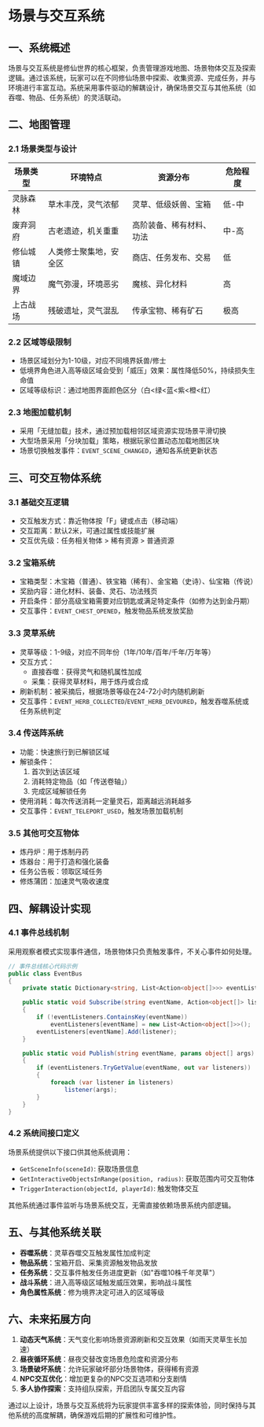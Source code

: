 # 场景与交互系统

## 一、系统概述
场景与交互系统是修仙世界的核心框架，负责管理游戏地图、场景物体交互及探索逻辑。通过该系统，玩家可以在不同修仙场景中探索、收集资源、完成任务，并与环境进行丰富互动。系统采用事件驱动的解耦设计，确保场景交互与其他系统（如吞噬、物品、任务系统）的灵活联动。

## 二、地图管理
### 2.1 场景类型与设计
| 场景类型       | 环境特点                  | 资源分布                | 危险程度 |
|----------------|---------------------------|-------------------------|----------|
| 灵脉森林       | 草木丰茂，灵气浓郁        | 灵草、低级妖兽、宝箱    | 低-中    |
| 废弃洞府       | 古老遗迹，机关重重        | 高阶装备、稀有材料、功法 | 中-高    |
| 修仙城镇       | 人类修士聚集地，安全区    | 商店、任务发布、交易    | 低       |
| 魔域边界       | 魔气弥漫，环境恶劣        | 魔核、异化材料          | 高       |
| 上古战场       | 残破遗址，灵气混乱        | 传承宝物、稀有矿石      | 极高     |

### 2.2 区域等级限制
- 场景区域划分为1-10级，对应不同境界妖兽/修士
- 低境界角色进入高等级区域会受到「威压」效果：属性降低50%，持续损失生命值
- 区域等级标识：通过地图界面颜色区分（白<绿<蓝<紫<橙<红）

### 2.3 地图加载机制
- 采用「无缝加载」技术，通过预加载相邻区域资源实现场景平滑切换
- 大型场景采用「分块加载」策略，根据玩家位置动态加载地图区块
- 场景切换触发事件：`EVENT_SCENE_CHANGED`，通知各系统更新状态

## 三、可交互物体系统
### 3.1 基础交互逻辑
- 交互触发方式：靠近物体按「F」键或点击（移动端）
- 交互距离：默认2米，可通过属性或技能扩展
- 交互优先级：任务相关物体 > 稀有资源 > 普通资源

### 3.2 宝箱系统
- 宝箱类型：木宝箱（普通）、铁宝箱（稀有）、金宝箱（史诗）、仙宝箱（传说）
- 奖励内容：进化材料、装备、灵石、功法残页
- 开启条件：部分高级宝箱需要对应钥匙或满足特定条件（如修为达到金丹期）
- 交互事件：`EVENT_CHEST_OPENED`，触发物品系统发放奖励

### 3.3 灵草系统
- 灵草等级：1-9级，对应不同年份（1年/10年/百年/千年/万年等）
- 交互方式：
  - 直接吞噬：获得灵气和随机属性加成
  - 采集：获得灵草材料，用于炼丹或合成
- 刷新机制：被采摘后，根据场景等级在24-72小时内随机刷新
- 交互事件：`EVENT_HERB_COLLECTED`/`EVENT_HERB_DEVOURED`，触发吞噬系统或任务系统判定

### 3.4 传送阵系统
- 功能：快速旅行到已解锁区域
- 解锁条件：
  1. 首次到达该区域
  2. 消耗特定物品（如「传送卷轴」）
  3. 完成区域解锁任务
- 使用消耗：每次传送消耗一定量灵石，距离越远消耗越多
- 交互事件：`EVENT_TELEPORT_USED`，触发场景加载机制

### 3.5 其他可交互物体
- 炼丹炉：用于炼制丹药
- 炼器台：用于打造和强化装备
- 任务公告板：领取区域任务
- 修炼蒲团：加速灵气吸收速度

## 四、解耦设计实现
### 4.1 事件总线机制
采用观察者模式实现事件通信，场景物体只负责触发事件，不关心事件如何处理。

```csharp
// 事件总线核心代码示例
public class EventBus
{
    private static Dictionary<string, List<Action<object[]>>> eventListeners = new Dictionary<string, List<Action<object[]>>>();

    public static void Subscribe(string eventName, Action<object[]> listener)
    {
        if (!eventListeners.ContainsKey(eventName))
            eventListeners[eventName] = new List<Action<object[]>>();
        eventListeners[eventName].Add(listener);
    }

    public static void Publish(string eventName, params object[] args)
    {
        if (eventListeners.TryGetValue(eventName, out var listeners))
        {
            foreach (var listener in listeners)
                listener(args);
        }
    }
}
```

### 4.2 系统间接口定义
场景系统提供以下接口供其他系统调用：
- `GetSceneInfo(sceneId)`: 获取场景信息
- `GetInteractiveObjectsInRange(position, radius)`: 获取范围内可交互物体
- `TriggerInteraction(objectId, playerId)`: 触发物体交互

其他系统通过事件监听与场景系统交互，无需直接依赖场景系统内部逻辑。

## 五、与其他系统关联
- **吞噬系统**：灵草吞噬交互触发属性加成判定
- **物品系统**：宝箱开启、采集资源触发物品发放
- **任务系统**：交互事件触发任务进度更新（如"吞噬10株千年灵草"）
- **战斗系统**：进入高等级区域触发威压效果，影响战斗属性
- **角色属性系统**：修为境界决定可进入的区域等级

## 六、未来拓展方向
1. **动态天气系统**：天气变化影响场景资源刷新和交互效果（如雨天灵草生长加速）
2. **昼夜循环系统**：昼夜交替改变场景危险度和资源分布
3. **场景破坏系统**：允许玩家破坏部分场景物体，获得稀有资源
4. **NPC交互优化**：增加更复杂的NPC交互选项和分支剧情
5. **多人协作探索**：支持组队探索，开启团队专属交互内容

通过以上设计，场景与交互系统将为玩家提供丰富多样的探索体验，同时保持与其他系统的高度解耦，确保游戏后期的扩展性和可维护性。